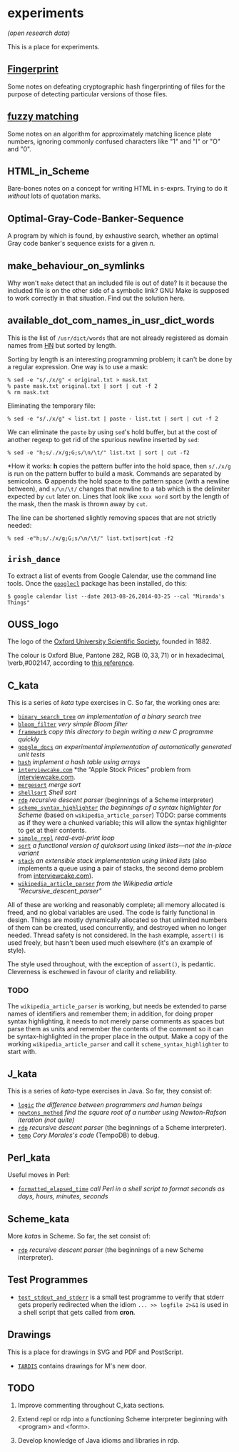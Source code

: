 experiments
===========

*(open research data)*

This is a place for experiments.

## [Fingerprint](https://github.com/jloughry/experiments/blob/master/fingerprint/README.md)

Some notes on defeating cryptographic hash fingerprinting of files for the purpose
of detecting particular versions of those files.

## [fuzzy matching](https://github.com/jloughry/experiments/blob/master/fuzzy/README.md)

Some notes on an algorithm for approximately matching licence plate numbers, ignoring
commonly confused characters like "1" and "I" or "O" and "0".

HTML_in_Scheme
--------------

Bare-bones notes on a concept for writing HTML in s-exprs.  Trying to do it *without* lots of
quotation marks.

Optimal-Gray-Code-Banker-Sequence
---------------------------------

A program by which is found, by exhaustive search, whether an optimal Gray code banker's sequence
exists for a given *n*.

make_behaviour_on_symlinks
--------------------------

Why won't `make` detect that an included file is out of date? Is it because the included
file is on the other side of a symbolic link? GNU Make is supposed to work correctly in
that situation. Find out the solution here.

available_dot_com_names_in_usr_dict_words
-----------------------------------------

This is the list of `/usr/dict/words` that are not already registered as domain names
from [HN](https://news.ycombinator.com/item?id=7365998) but sorted by length.

Sorting by length is an interesting programming problem; it can't be done by a regular
expression. One way is to use a mask:

    % sed -e "s/./x/g" < original.txt > mask.txt
    % paste mask.txt original.txt | sort | cut -f 2
    % rm mask.txt

Eliminating the temporary file:

    % sed -e "s/./x/g" < list.txt | paste - list.txt | sort | cut -f 2

We can eliminate the `paste` by using `sed`'s hold buffer, but at the cost of another
regexp to get rid of the spurious newline inserted by `sed`:

    % sed -e "h;s/./x/g;G;s/\n/\t/" list.txt | sort | cut -f2

*How it works: **h** copies the pattern buffer into the hold space, then `s/./x/g` is run
on the pattern buffer to build a mask. Commands are separated by semicolons. **G** appends
the hold space to the pattern space (with a newline between), and `s/\n/\t/` changes that
newline to a tab which is the delimiter expected by `cut` later on. Lines that look like
`xxxx word` sort by the length of the mask, then the mask is thrown away by `cut`.

The line can be shortened slightly removing spaces that are not strictly needed:

    % sed -e"h;s/./x/g;G;s/\n/\t/" list.txt|sort|cut -f2

`irish_dance`
-------------

To extract a list of events from Google Calendar, use the command line tools. Once the
[`googlecl`](https://code.google.com/p/googlecl) package has been installed, do this:


````
$ google calendar list --date 2013-08-26,2014-03-25 --cal "Miranda's Things"
````

OUSS_logo
---------

The logo of the [Oxford University Scientific Society](http://users.ox.ac.uk/~science/),
founded in 1882.

The colour is Oxford Blue, Pantone 282, RGB $(0,33,71)$ or in hexadecimal, \verb,#002147,
according to [this reference](http://www.ox.ac.uk/branding_toolkit/the_brand_colours/).

C_kata
------

This is a series of *kata* type exercises in C. So far, the working ones are:

- [`binary_search_tree`](https://github.com/jloughry/experiments/tree/master/C_kata/binary_search_tree/)
*an implementation of a binary search tree*
- [`bloom_filter`](https://github.com/jloughry/experiments/tree/master/C_kata/bloom_filter/)
*very simple Bloom filter*
- [`framework`](https://github.com/jloughry/experiments/tree/master/C_kata/framework/)
*copy this directory to begin writing a new C programme quickly*
- [`google_docs`](https://github.com/jloughry/experiments/tree/master/C_kata/google_docs/)
*an experimental implementation of automatically generated unit tests*
- [`hash`](https://github.com/jloughry/experiments/tree/master/C_kata/hash/)
*implement a hash table using arrays*
- [`interviewcake.com`](https://github.com/jloughry/experiments/tree/master/C_kata/interviewcake.com/)
*the &ldquo;Apple Stock Prices&rdquo; problem from [interviewcake.com](http://interviewcake.com).
- [`mergesort`](https://github.com/jloughry/experiments/tree/master/C_kata/mergesort/)
*merge sort*
- [`shellsort`](https://github.com/jloughry/experiments/tree/master/C_kata/shellsort/)
*Shell sort*
- [`rdp`](https://github.com/jloughry/experiments/tree/master/C_kata/rdp/)
*recursive descent parser* (beginnings of a Scheme interpreter)
- [`scheme_syntax_highlighter`](https://github.com/jloughry/experiments/tree/master/C_kata/scheme_syntax_highlighter/)
*the beginnings of a syntax highlighter for Scheme* (based on `wikipedia_article_parser`)
TODO: parse comments as if they were a chunked variable; this will allow the syntax
highlighter to get at their contents.
- [`simple_repl`](https://github.com/jloughry/experiments/tree/master/C_kata/simple_repl/)
*read-eval-print loop*
- [`sort`](https://github.com/jloughry/experiments/tree/master/C_kata/sort/)
*a functional version of quicksort using linked lists&mdash;not the in-place variant*
- [`stack`](https://github.com/jloughry/experiments/tree/master/C_kata/stack/)
*an extensible stack implementation using linked lists* (also implements a queue
using a pair of stacks, the second demo problem from [interviewcake.com](http://interviewcake.com)).
- [`wikipedia_article_parser`](https://github.com/jloughry/experiments/tree/master/C_kata/wikipedia_article_parser/)
*from the Wikipedia article "Recursive_descent_parser"*

All of these are working and reasonably complete; all memory allocated is freed, and
no global variables are used. The code is fairly functional in design. Things are mostly
dynamically allocated so that unlimited numbers of them can be created, used concurrently,
and destroyed when no longer needed. Thread safety is not considered. In the `hash` example,
`assert()` is used freely, but hasn't been used much elsewhere (it's an example of style).

The style used throughout, with the exception of `assert()`, is pedantic. Cleverness is
eschewed in favour of clarity and reliability.

### TODO

The `wikipedia_article_parser` is working, but needs be extended to parse names of
identifiers and remember them; in addition, for doing proper syntax highlighting,
it needs to not merely parse comments as spaces but parse them as units and remember
the contents of the comment so it can be syntax-highlighted in the proper place in
the output. Make a copy of the working `wikipedia_article_parser` and call it
`scheme_syntax_highlighter` to start with.

J_kata
------

This is a series of *kata*-type exercises in Java. So far, they consist of:

- [`logic`](https://github.com/jloughry/experiments/tree/master/J_kata/logic/)
*the difference between programmers and human beings*
- [`newtons_method`](https://github.com/jloughry/experiments/tree/master/J_kata/newtons_method/)
*find the square root of a number using Newton-Rafson iteration (not quite)*
- [`rdp`](https://github.com/jloughry/experiments/tree/master/J_kata/rdp/)
*recursive descent parser* (the beginnings of a Scheme interpreter).
- [`temp`](https://github.com/jloughry/experiments/tree/master/J_kata/temp/)
*Cory Morales's code* (TempoDB) to debug.

Perl_kata
---------

Useful moves in Perl:

- [`formatted_elapsed_time`](https://github.com/jloughry/experiments/tree/master/Perl_kata/formatted_elapsed_time/)
*call Perl in a shell script to format seconds as days, hours, minutes, seconds*

Scheme_kata
-----------

More *kata*s in Scheme. So far, the set consist of:

- [`rdp`](https://github.com/jloughry/experiments/tree/master/Scheme_kata/rdp/)
*recursive descent parser* (the beginnings of a new Scheme interpreter).

Test Programmes
---------------

- [`test_stdout_and_stderr`](https://github.com/jloughry/experiments/tree/master/test_stdout_and_stderr#readme)
is a small test programme to verify that stderr gets properly redirected when
the idiom `... >> logfile 2>&1` is used in a shell script that gets called
from **cron**.

Drawings
--------

This is a place for drawings in SVG and PDF and PostScript.

- [`TARDIS`](https://github.com/jloughry/experiments/tree/master/drawings/TARDIS#readme) contains
drawings for M's new door.

TODO
----

1. Improve commenting throughout C_kata sections.

2. Extend repl or rdp into a functioning Scheme interpreter beginning with
&lt;program&gt; and &lt;form&gt;.

3. Develop knowledge of Java idioms and libraries in rdp.

